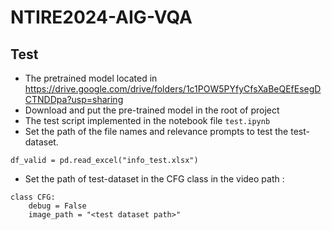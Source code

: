 # NTIRE2024-AIG-VQA

## Test
* The pretrained model located in https://drive.google.com/drive/folders/1c1POW5PYfyCfsXaBeQEfEsegDCTNDDpa?usp=sharing
* Download and put the pre-trained model in the root of project
* The test script implemented in the notebook file ``test.ipynb``
* Set the path of the file names and relevance prompts to test the test-dataset. 
```
df_valid = pd.read_excel("info_test.xlsx")
```
* Set the path of test-dataset in the CFG class in the video path :
```
class CFG:
    debug = False
    image_path = "<test dataset path>"
```